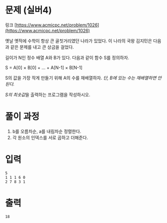 # 문제 (실버4)

링크 [https://www.acmicpc.net/problem/1026](https://www.acmicpc.net/problem/1026)

옛날 옛적에 수학이 항상 큰 골칫거리였던 나라가 있었다. 이 나라의 국왕 김지민은 다음과 같은 문제를 내고 큰 상금을 걸었다.

길이가 N인 정수 배열 A와 B가 있다. 다음과 같이 함수 S를 정의하자.

S = A[0] × B[0] + ... + A[N-1] × B[N-1]

S의 값을 가장 작게 만들기 위해 A의 수를 재배열하자. *단, B에 있는 수는 재배열하면 안 된다.*

*S의 최솟값*을 출력하는 프로그램을 작성하시오.

# 풀이 과정

1. b를 오름차순, a를 내림차순 정렬한다.
2. 각 원소의 인덱스를 서로 곱하고 더해준다. 

# 입력

```
5
1 1 1 6 0
2 7 8 3 1
```
# 출력

```
18 
```